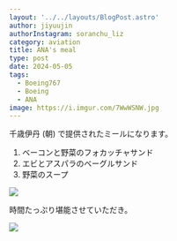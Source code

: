 ```yaml
---
layout: '../../layouts/BlogPost.astro'
author: jiyuujin
authorInstagram: soranchu_liz
category: aviation
title: ANA's meal
type: post
date: 2024-05-05
tags:
  - Boeing767
  - Boeing
  - ANA
image: https://i.imgur.com/7WwWSNW.jpg
---
```


千歳伊丹 (朝) で提供されたミールになります。

1. ベーコンと野菜のフォカッチャサンド
2. エビとアスパラのベーグルサンド
3. 野菜のスープ

![](/assets/img/20240505/kinaishoku_1.JPG)

時間たっぷり堪能させていただき。

![](/assets/img/20240505/kinaishoku_2.JPG)
